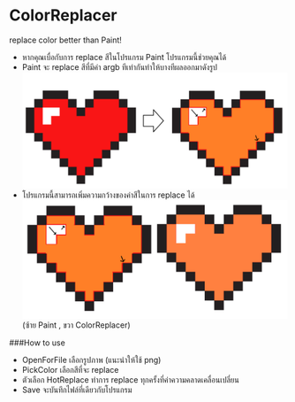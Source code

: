 # ColorReplacer
replace color better than Paint!
- หากคุณเบื่อกับการ replace สีในโปรแกรม Paint โปรแกรมนี้ช่วยคุณได้
- Paint จะ replace สีที่มีค่า argb ทีเท่ากันทำให้บางทีผลออกมาดังรูป
![Bad replace](https://github.com/MrYellowSock/ColorReplacer/blob/master/heart.png)
- โปรแกรมนี้สามารถเพิ่มความกว้างของค่าสีในการ replace ได้
![Compare replace](https://github.com/MrYellowSock/ColorReplacer/blob/master/heart2.png)
              (ซ้าย Paint , ขวา ColorReplacer)

###How to use
- OpenForFile เลือกรูปภาพ (แนะนำให้ใช้ png)
- PickColor เลือกสีที่จะ replace
- ตัวเลือก HotReplace ทำการ replace ทุกครั้งที่ค่าความคลาดเคลื่อนเปลี่ยน
- Save จะบันทึกไฟล์ที่เดียวกับโปรแกรม
